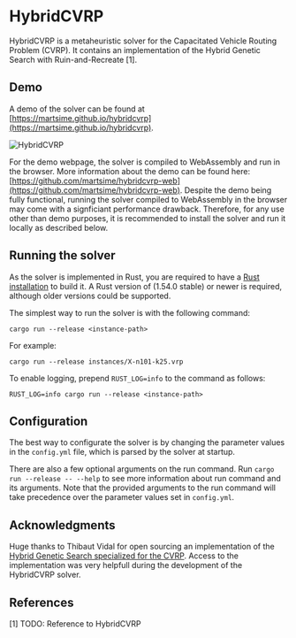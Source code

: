 
# HybridCVRP

HybridCVRP is a metaheuristic solver for the Capacitated Vehicle Routing Problem (CVRP).
It contains an implementation of the Hybrid Genetic Search with Ruin-and-Recreate [1].

## Demo
A demo of the solver can be found at [https://martsime.github.io/hybridcvrp](https://martsime.github.io/hybridcvrp).

![HybridCVRP](https://user-images.githubusercontent.com/14152372/131351266-38837f93-e117-4aec-b54b-bc69064057e1.gif)

For the demo webpage, the solver is compiled to WebAssembly and run in the browser.
More information about the demo can be found here: [https://github.com/martsime/hybridcvrp-web](https://github.com/martsime/hybridcvrp-web).
Despite the demo being fully functional, running the solver compiled to WebAssembly in the browser may come with a signficiant performance drawback.
Therefore, for any use other than demo purposes, it is recommended to install the solver and run it locally as described below.


## Running the solver
As the solver is implemented in Rust, you are required to have a [Rust installation](https://www.rust-lang.org/) to build it.
A Rust version of (1.54.0 stable) or newer is required, although older versions could be supported.

The simplest way to run the solver is with the following command:

```
cargo run --release <instance-path>
```

For example:
```
cargo run --release instances/X-n101-k25.vrp
```

To enable logging, prepend `RUST_LOG=info` to the command as follows:

```
RUST_LOG=info cargo run --release <instance-path>
```

## Configuration

The best way to configurate the solver is by changing the parameter values in the `config.yml` file, which is parsed by the solver at startup.

There are also a few optional arguments on the run command. Run `cargo run --release -- --help` to see more information about run command and its arguments. Note that the provided arguments to the run command will take precedence over the parameter values set in `config.yml`.

## Acknowledgments

Huge thanks to Thibaut Vidal for open sourcing an implementation of the [Hybrid Genetic Search specialized for the CVRP](https://github.com/vidalt/HGS-CVRP).
Access to the implementation was very helpfull during the development of the HybridCVRP solver.

## References
[1] TODO: Reference to HybridCVRP
